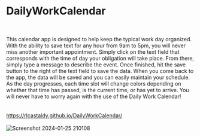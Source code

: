 # DailyWorkCalendar<br>
<br>

This calendar app is designed to help keep the typical work day organized. With the ability to save text for any hour from 9am to 5pm, you will never miss another important appointment. Simply click on the text field that corresponds with the time of day your obligation will take place. From there, simply type a message to describe the event. Once finished, hit the save button to the right of the text field to save the data. When you come back to the app, the data will be saved and you can easily maintain your schedule. As the day progresses, each time slot will change colors depending on whether that time has passed, is the current time, or has yet to arrive. You will never have to worry again with the use of the Daily Work Calendar!<br>
<br>
<br>
https://rlcastaldy.github.io/DailyWorkCalendar/
<br>
<br>
![Screenshot 2024-01-25 210108](https://github.com/RLCastaldy/DailyWorkCalendar/assets/140565239/3d6a7bec-9271-462b-8008-e0f229605ee3)
<br>
<br>
